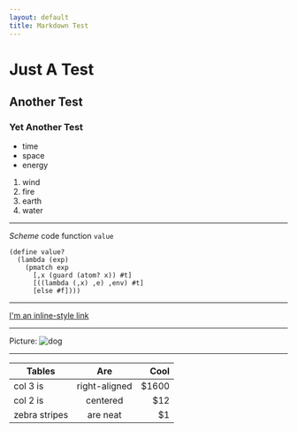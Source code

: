 ```yaml
---
layout: default
title: Markdown Test
---
```


# Just A Test
## Another Test
### Yet Another Test


* time
* space
* energy

1. wind
2. fire
3. earth
4. water


---------------------------------------

*Scheme* code function `value`

    (define value?
      (lambda (exp)
        (pmatch exp
          [,x (guard (atom? x)) #t]
          [((lambda (,x) ,e) ,env) #t]
          [else #f])))

--------------------------

[I'm an inline-style link](https://www.google.com)

--------------------------

Picture:
![dog](https://encrypted-tbn1.gstatic.com/images?q=tbn:ANd9GcTVZdc4qJd7an7I87cwFr_jum3bD8kululFx0YU8SgSw6Qne4A1)

-----------------

| Tables        | Are           | Cool  |
| ------------- |:-------------:| -----:|
| col 3 is      | right-aligned | $1600 |
| col 2 is      | centered      |   $12 |
| zebra stripes | are neat      |    $1 |


